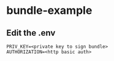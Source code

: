 # bundle-example

## Edit the .env
```
PRIV_KEY=<private key to sign bundle>
AUTHORIZATION=<http basic auth>
```